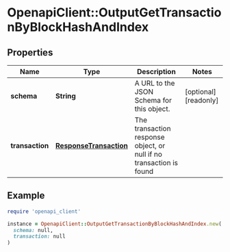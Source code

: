 # OpenapiClient::OutputGetTransactionByBlockHashAndIndex

## Properties

| Name | Type | Description | Notes |
| ---- | ---- | ----------- | ----- |
| **schema** | **String** | A URL to the JSON Schema for this object. | [optional][readonly] |
| **transaction** | [**ResponseTransaction**](ResponseTransaction.md) | The transaction response object, or null if no transaction is found |  |

## Example

```ruby
require 'openapi_client'

instance = OpenapiClient::OutputGetTransactionByBlockHashAndIndex.new(
  schema: null,
  transaction: null
)
```

